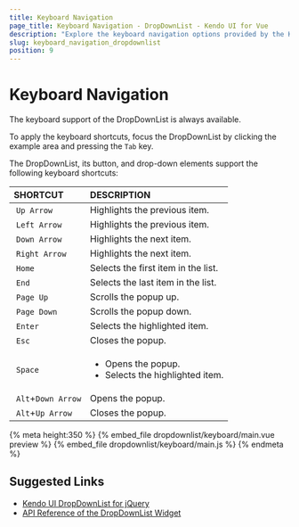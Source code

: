 ```yaml
---
title: Keyboard Navigation
page_title: Keyboard Navigation - DropDownList - Kendo UI for Vue
description: "Explore the keyboard navigation options provided by the Kendo UI DropDownList wrapper for Vue."
slug: keyboard_navigation_dropdownlist
position: 9
---
```


# Keyboard Navigation

The keyboard support of the DropDownList is always available.

To apply the keyboard shortcuts, focus the DropDownList by clicking the example area and pressing the `Tab` key.

The DropDownList, its button, and drop-down elements support the following keyboard shortcuts:

| SHORTCUT    | DESCRIPTION |
|:---         |:--- |
| `Up Arrow`  | Highlights the previous item.|
| `Left Arrow`| Highlights the previous item.|
| `Down Arrow`| Highlights the next item.|
| `Right Arrow` | Highlights the next item.|
| `Home`        | Selects the first item in the list.|
| `End`         | Selects the last item in the list.|
| `Page Up`     | Scrolls the popup up.|
| `Page Down`   | Scrolls the popup down.|
| `Enter`       | Selects the highlighted item.|
| `Esc`         | Closes the popup.|
| `Space`       | <ul><li>Opens the popup.</li> <li>Selects the highlighted item.</li></ul> |
| `Alt`+`Down Arrow`| Opens the popup.|
| `Alt`+`Up Arrow`  | Closes the popup.|

{% meta height:350 %}
{% embed_file dropdownlist/keyboard/main.vue preview %}
{% embed_file dropdownlist/keyboard/main.js %}
{% endmeta %}

## Suggested Links

* [Kendo UI DropDownList for jQuery](https://docs.telerik.com/kendo-ui/controls/editors/dropdownlist/overview)
* [API Reference of the DropDownList Widget](https://docs.telerik.com/kendo-ui/api/javascript/ui/dropdownlist)
